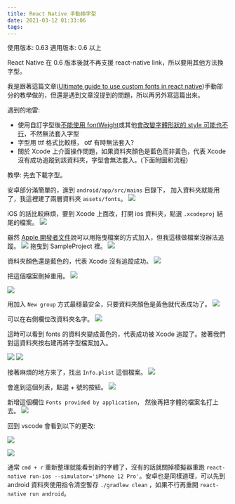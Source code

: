 ```yaml
---
title: React Native 手動換字型
date: 2021-03-12 01:33:06
tags:
---
```



使用版本: 0.63
適用版本: 0.6 以上

React Native 在 0.6 版本後就不再支援 react-native link，所以要用其他方法換字型。

我是跟著這篇文章([Ultimate guide to use custom fonts in react native](https://medium.com/@mehrankhandev/ultimate-guide-to-use-custom-fonts-in-react-native-77fcdf859cf4))手動部分的教學做的，但還是遇到文章沒提到的問題，所以再另外寫這篇出來。

遇到的地雷:

* 使用自訂字型後[不能使用 fontWeight](https://github.com/facebook/react-native/issues/25852#issuecomment-646469383)或其他[會改變字體形狀的 style 可能也不行](https://stackoverflow.com/a/58765980)，不然無法套入字型
* 字型用 ttf 格式比較穩， otf 有時無法套入?
* 關於 Xcode 上介面操作問題，如果資料夾顏色是藍色而非黃色，代表 Xcode 沒有成功追蹤到該資料夾，字型會無法套入。(下面附圖和流程)

<!-- more -->

教學:
先去下載字型。

安卓部分滿簡單的，進到 `android/app/src/mains` 目錄下， 加入資料夾就能用了，我這裡建了兩層資料夾 `assets/fonts`。
![](https://static.coderbridge.com/img/MoreCoke/e100ed8677c34c04a5691e82e03eeec5.png)

iOS 的話比較麻煩，要到 Xcode 上面改，打開 ios 資料夾，點選 `.xcodeproj` 結尾的檔案。
![](https://static.coderbridge.com/img/MoreCoke/75bef777879743d6bf7ce75a93cde90d.png)

雖然 [Apple 開發者文件](https://developer.apple.com/documentation/uikit/text_display_and_fonts/adding_a_custom_font_to_your_app)說可以用拖曳檔案的方式加入，但我這樣做檔案沒辦法追蹤。
![](https://static.coderbridge.com/img/MoreCoke/2cfaaf0f723e49f0b864531cdaf7cfc1.png)
拖曳到 SampleProject 裡。
![](https://static.coderbridge.com/img/MoreCoke/bdc903fa871c4e8eaba4e71d0e7b5779.png)

資料夾顏色還是藍色的，代表 Xcode 沒有追蹤成功。
![](https://static.coderbridge.com/img/MoreCoke/32a22779ada247f1846a6ee57eb39acd.png)

把這個檔案刪掉重用。
![](https://static.coderbridge.com/img/MoreCoke/d8680f53b5ef461a98dbf054ac4fc9a7.png)

![](https://static.coderbridge.com/img/MoreCoke/fe8156bb2d894a65be759ac822c930c8.png)

用加入 `New group` 方式最穩最安全，只要資料夾顏色是黃色就代表成功了。
![](https://static.coderbridge.com/img/MoreCoke/b9b53330816d494882138ca537373612.png)

可以在右側欄位改資料夾名字。
![](https://static.coderbridge.com/img/MoreCoke/a5f21744a3eb4eddb0ab69716f60b6ef.png)

這時可以看到 fonts 的資料夾變成黃色的，代表成功被 Xcode 追蹤了。接著我們對這資料夾按右建再將字型檔案加入。

![](https://static.coderbridge.com/img/MoreCoke/1479a9e5dac54c19bec86e835daab35b.png)
![](https://static.coderbridge.com/img/MoreCoke/3fe1a96e96334f5ea67a0d41e5e9b667.png)

接著麻煩的地方來了，找出 `Info.plist` 這個檔案。
![](https://static.coderbridge.com/img/MoreCoke/21fb6f95a1b5421198229d7c2772feec.png)

會進到這個列表，點選 + 號的按紐。
![](https://static.coderbridge.com/img/MoreCoke/2549c75d98384971b530bbcb1d22ce6f.png)

新增這個欄位 `Fonts provided by application`， 然後再把字體的檔案名打上去。
![](https://static.coderbridge.com/img/MoreCoke/dc51e44656534334a64e94e3c0e135c3.png)

回到 vscode 會看到以下的更改:

![](https://static.coderbridge.com/img/MoreCoke/8ee3bbfd0aab4c9e8476147156769c8b.png)

![](https://static.coderbridge.com/img/MoreCoke/cf1d6ce72ca447beb77089fb5479a7ee.png)

通常 `cmd + r` 重新整理就能看到新的字體了，沒有的話就關掉模擬器重跑 `react-native run-ios --simulator='iPhone 12 Pro'`。安卓也是同樣道理，可以先到 android 資料夾使用指令清空暫存 `./gradlew clean` ，如果不行再重開 `react-native run android`。
